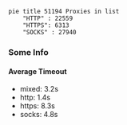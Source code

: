 
```mermaid
pie title 51194 Proxies in list
    "HTTP" : 22559
    "HTTPS": 6313
    "SOCKS" : 27940
```

### Some Info
#### Average Timeout

- mixed: 3.2s
- http: 1.4s
- https: 8.3s
- socks: 4.8s